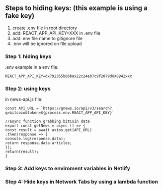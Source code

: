 ## Steps to hiding keys: (this example is using a fake key)

1. create .env file in root directory
2. add: REACT_APP_API_KEY=XXX in .env file
3. add .env file name to gitignore file
4. .env will be ignored on file upload

### Step 1: hiding keys
.env example in a env file:
```
REACT_APP_API_KEY=dx792355b86bax22c24eb7c9f2079dXX8942xxx
```

### Step 2: using keys
in news-api.js file:
```
const API_URL = `https://gnews.io/api/v3/search?q=bitcoin&token=${process.env.REACT_APP_API_KEY}`

//async function grabbing bitCoin data
export const getNews = async () => {
const result = await axios.get(API_URL)
.then(response => {
console.log(response.data);
return response.data.articles;
});
return(result);
}
```
### Step 3: Add keys to enviroment variables in Netlify

### Step 4: Hide keys in Network Tabs by using a lambda function
